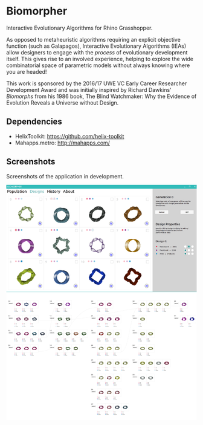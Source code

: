 # Biomorpher
Interactive Evolutionary Algorithms for Rhino Grasshopper.

As opposed to metaheuristic algorithms requiring an explicit objective function (such as Galapagos), Interactive Evolutionary Algorithms (IEAs) allow designers to engage with the _process_ of evolutionary development itself. This gives rise to an involved experience, helping to explore the wide combinatorial space of parametric models without always knowing where you are headed!

This work is sponsored by the 2016/17 UWE VC Early Career Researcher Development Award and was initially inspired by Richard Dawkins' _Biomorphs_ from his 1986 book, The Blind Watchmaker: Why the Evidence of Evolution Reveals a Universe without Design.

## Dependencies
* HelixToolkit:  https://github.com/helix-toolkit
* Mahapps.metro: http://mahapps.com/

## Screenshots
Screenshots of the application in development.

![Screenshot](biomorpher.png?raw=true "Screenshot")
